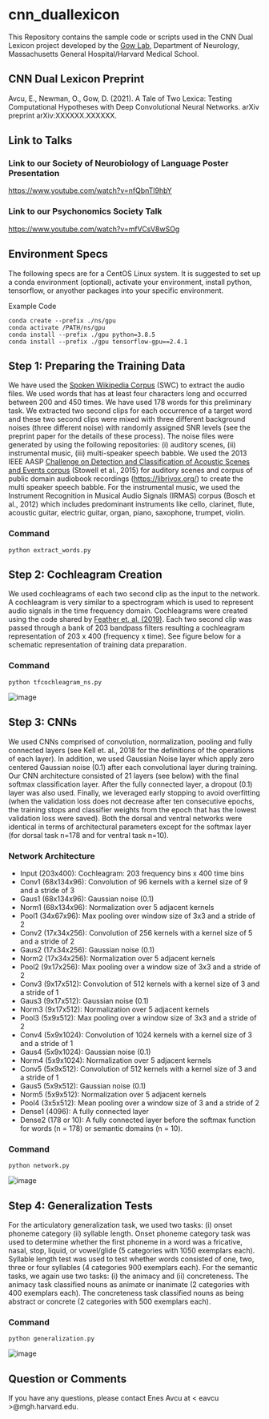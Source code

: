 # cnn_duallexicon
This Repository contains the sample code or scripts used in the CNN Dual Lexicon project developed by the [Gow Lab](https://gowlab.mgh.harvard.edu/), Department of Neurology, Massachusetts General Hospital/Harvard Medical School.

## CNN Dual Lexicon Preprint

Avcu, E., Newman, O., Gow, D. (2021). A Tale of Two Lexica: Testing Computational Hypotheses with Deep Convolutional Neural Networks. arXiv preprint arXiv:XXXXXX.XXXXXX.

## Link to Talks

### Link to our Society of Neurobiology of Language Poster Presentation
https://www.youtube.com/watch?v=nfQbnTl9hbY

### Link to our Psychonomics Society Talk
https://www.youtube.com/watch?v=mfVCsV8wSOg

## Environment Specs
The following specs are for a CentOS Linux system.
It is suggested to set up a conda environment (optional), activate your environment, install python, tensorflow, or anyother packages into your specific environment.

Example Code
```
conda create --prefix ./ns/gpu
conda activate /PATH/ns/gpu
conda install --prefix ./gpu python=3.8.5
conda install --prefix ./gpu tensorflow-gpu==2.4.1
```

## Step 1: Preparing the Training Data
We have used the [Spoken Wikipedia Corpus](https://nats.gitlab.io/swc/) (SWC) to extract the audio files. We used words that has at least four characters long and occurred between 200 and 450 times. We have used 178 words for this preliminary task.
We extracted two second clips for each occurrence of a target word and these two second clips were mixed with three different background noises (three different noise) with randomly assigned SNR levels (see the preprint paper for the details of these process). The noise files were generated by using the following repositories: (i) auditory scenes, (ii) instrumental music, (iii) multi-speaker speech babble. We used the 2013 IEEE AASP [Challenge on Detection and Classification of Acoustic Scenes and Events corpus](http://c4dm.eecs.qmul.ac.uk/sceneseventschallenge/description.html)  (Stowell et al., 2015) for auditory scenes and corpus of public domain audiobook recordings (https://librivox.org/) to create the multi speaker speech babble. For the instrumental music, we used the Instrument Recognition in Musical Audio Signals (IRMAS) corpus (Bosch et al., 2012) which  includes predominant instruments like cello, clarinet, flute, acoustic guitar, electric guitar, organ, piano, saxophone, trumpet, violin.

### Command
```
python extract_words.py
```

## Step 2: Cochleagram Creation
We used cochleagrams of each two second clip as the input to the network. A cochleagram is very similar to a spectrogram which is used to represent audio signals in the time frequency domain. Cochleagrams were created using the code shared by [Feather et. al. (2019)](https://github.com/jenellefeather/tfcochleagram). Each two second clip was passed through a bank of 203 bandpass filters resulting a cochleagram representation of 203 x 400 (frequency x time). See figure below for a schematic representation of training data preparation.

### Command
```
python tfcochleagram_ns.py
```
![image](https://user-images.githubusercontent.com/32641692/112358864-17b38480-8ca7-11eb-8489-323c2792469a.png)

## Step 3: CNNs
We used CNNs comprised of convolution, normalization, pooling and fully connected layers (see Kell et. al., 2018 for the definitions of the operations of each layer). In addition, we used Gaussian Noise layer which apply zero centered Gaussian noise (0.1) after each convolutional layer during training. Our CNN architecture consisted of 21 layers (see below) with the final softmax classification layer. After the fully connected layer, a dropout (0.1) layer was also used. Finally, we leveraged early stopping to avoid overfitting (when the validation loss does not decrease after ten consecutive epochs, the training stops and classifier weights from the epoch that has the lowest validation loss were saved).
Both the dorsal and ventral networks were identical in terms of architectural parameters except for the softmax layer (for dorsal task n=178 and for ventral task n=10). 

### Network Architecture
-	Input (203x400): Cochleagram: 203 frequency bins x 400 time bins
-	Conv1 (68x134x96): Convolution of 96 kernels with a kernel size of 9 and a stride of 3
-	Gaus1 (68x134x96): Gaussian noise (0.1)
-	Norm1 (68x134x96): Normalization over 5 adjacent kernels
-	Pool1 (34x67x96): Max pooling over window size of 3x3 and a stride of 2
-	Conv2 (17x34x256): Convolution of 256 kernels with a kernel size of 5 and a stride of 2
-	Gaus2 (17x34x256): Gaussian noise (0.1)
-	Norm2 (17x34x256): Normalization over 5 adjacent kernels
-	Pool2 (9x17x256): Max pooling over a window size of 3x3 and a stride of 2
-	Conv3 (9x17x512): Convolution of 512 kernels with a kernel size of 3 and a stride of 1
-	Gaus3 (9x17x512): Gaussian noise (0.1)
-	Norm3 (9x17x512): Normalization over 5 adjacent kernels
-	Pool3 (5x9x512): Max pooling over a window size of 3x3 and a stride of 2
-	Conv4 (5x9x1024): Convolution of 1024 kernels with a kernel size of 3 and a stride of 1
-	Gaus4 (5x9x1024): Gaussian noise (0.1)
-	Norm4 (5x9x1024): Normalization over 5 adjacent kernels
-	Conv5 (5x9x512): Convolution of 512 kernels with a kernel size of 3 and a stride of 1
-	Gaus5 (5x9x512): Gaussian noise (0.1)
-	Norm5 (5x9x512): Normalization over 5 adjacent kernels
-	Pool4 (3x5x512): Mean pooling over a window size of 3 and a stride of 2
-	Dense1 (4096): A fully connected layer
-	Dense2 (178 or 10): A fully connected layer before the softmax function for words (n = 178) or semantic domains (n = 10).


### Command
```
python network.py
```
![image](https://user-images.githubusercontent.com/32641692/112854090-7bf59000-907b-11eb-8ed6-8d0c04c6cecc.png)

## Step 4: Generalization Tests
For the articulatory generalization task, we used two tasks: (i) onset phoneme category (ii) syllable length. Onset phoneme category task was used to determine whether the first phoneme in a word was a fricative, nasal, stop, liquid, or vowel/glide (5 categories with 1050 exemplars each). Syllable length test was used to test whether words consisted  of one, two, three or four syllables (4 categories 900 exemplars each). For the semantic tasks, we again use two tasks: (i) the animacy and (ii) concreteness. The animacy task classified  nouns as animate or inanimate (2 categories with 400 exemplars each). The concreteness task classified nouns as being abstract or concrete (2 categories with 500 exemplars each).

### Command
```
python generalization.py
```

![image](https://user-images.githubusercontent.com/32641692/112855967-579ab300-907d-11eb-8b78-45e6859616cb.png)

## Question or Comments

If you have any questions, please contact Enes Avcu at < eavcu >@mgh.harvard.edu.
